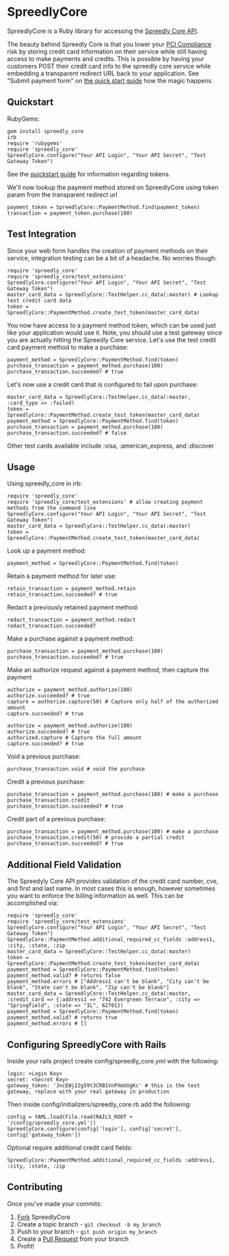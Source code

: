 SpreedlyCore
======

SpreedlyCore is a Ruby library for accessing the [Spreedly Core API](https://spreedlycore.com/).

The beauty behind Spreedly Core is that you lower your
[PCI Compliance](https://www.pcisecuritystandards.org/) risk 
by storing credit card information on their service while still having access
to make payments and credits. This is possible by having your customers POST their
credit card info to the spreedly core service while embedding a transparent
redirect URL back to your application. See "Submit payment form" on
[the quick start guide](https://spreedlycore.com/manual/quickstart)
how the magic happens.


Quickstart
----------

RubyGems:

    gem install spreedly_core
    irb
    require 'rubygems'
    require 'spreedly_core'
    SpreedlyCore.configure("Your API Login", "Your API Secret", "Test Gateway Token")
See the [quickstart guide](https://spreedlycore.com/manual/quickstart) for
information regarding tokens.

We'll now lookup the payment method stored on SpreedlyCore using token param
from the transparent redirect url
 
    payment_token = SpreedlyCore::PaymentMethod.find(payment_token)
    transaction = payment_token.purchase(100)

Test Integration
----------
    
Since your web form handles the creation of payment methods on their service,
integration testing can be a bit of a headache. No worries though:

    require 'spreedly_core'
    require 'spreedly_core/test_extensions'
    SpreedlyCore.configure("Your API Login", "Your API Secret", "Test Gateway Token")
    master_card_data = SpreedlyCore::TestHelper.cc_data(:master) # Lookup test credit card data
    token = SpreedlyCore::PaymentMethod.create_test_token(master_card_data)

You now have access to a payment method token, which can be used just like your
application would use it. Note, you should use a test gateway since you are
actually hitting the Spreedly Core service. Let's use the test credit card
payment method to make a purchase:
    
    payment_method = SpreedlyCore::PaymentMethod.find(token)
    purchase_transaction = payment_method.purchase(100)
    purchase_transaction.succeeded? # true

Let's now use a credit card that is configured to fail upon purchase:

    master_card_data = SpreedlyCore::TestHelper.cc_data(:master, :card_type => :failed)
    token = SpreedlyCore::PaymentMethod.create_test_token(master_card_data)
    payment_method = SpreedlyCore::PaymentMethod.find(token)
    purchase_transaction = payment_method.purchase(100)
    purchase_transaction.succeeded? # false

Other test cards available include :visa, :american_express, and :discover
    
Usage
----------

Using spreedly_core in irb:

    require 'spreedly_core'
    require 'spreedly_core/test_extensions' # allow creating payment methods from the command line
    SpreedlyCore.configure("Your API Login", "Your API Secret", "Test Gateway Token")
    master_card_data = SpreedlyCore::TestHelper.cc_data(:master)
    token = SpreedlyCore::PaymentMethod.create_test_token(master_card_data)


Look up a payment method:

    payment_method = SpreedlyCore::PaymentMethod.find(token)

Retain a payment method for later use:

    retain_transaction = payment_method.retain
    retain_transaction.succeeded? # true

Redact a previously retained payment method:

    redact_transaction = payment_method.redact
    redact_transaction.succeeded?

Make a purchase against a payment method:

    purchase_transaction = payment_method.purchase(100) 
    purchase_transaction.succeeded? # true

Make an authorize request against a payment method, then capture the payment

    authorize = payment_method.authorize(100)
    authorize.succeeded? # true
    capture = authorize.capture(50) # Capture only half of the authorized amount
    capture.succeeded? # true

    authorize = payment_method.authorize(100)
    authorize.succeeded? # true
    authorized.capture # Capture the full amount
    capture.succeeded? # true
    
Void a previous purchase:

    purchase_transaction.void # void the purchase

Credit a previous purchase:

    purchase_transaction = payment_method.purchase(100) # make a purchase
    purchase_transaction.credit
    purchase_transaction.succeeded? # true 

Credit part of a previous purchase:

    purchase_transaction = payment_method.purchase(100) # make a purchase
    purchase_transaction.credit(50) # provide a partial credit
    purchase_transaction.succeeded? # true 

   
Additional Field Validation
----------


The Spreedyly Core API provides validation of the credit card number, cve, and
first and last name. In most cases this is enough, however sometimes you want to
enforce the billing information as well. This can be accomplished via:

    require 'spreedly_core'
    require 'spreedly_core/test_extensions'
    SpreedlyCore.configure("Your API Login", "Your API Secret", "Test Gateway Token")
    SpreedlyCore::PaymentMethod.additional_required_cc_fields :address1, :city, :state, :zip
    master_card_data = SpreedlyCore::TestHelper.cc_data(:master)
    token = SpreedlyCore::PaymentMethod.create_test_token(master_card_data)
    payment_method = SpreedlyCore::PaymentMethod.find(token)
    payment_method.valid? # returns false
    payment_method.errors # ["Address1 can't be blank", "City can't be blank", "State can't be blank", "Zip can't be blank"]
    master_card_data = SpreedlyCore::TestHelper.cc_data(:master, :credit_card => {:address1 => "742 Evergreen Terrace", :city => "Springfield", :state => "IL", 62701})
    payment_method = SpreedlyCore::PaymentMethod.find(token)
    payment_method.valid? # returns true
    payment_method.errors # []

   
Configuring SpreedlyCore with Rails
----------

Inside your rails project create config/spreedly_core.yml with the following:

    login: <Login Key>
    secret: <Secret Key>
    gateway_token: 'JncEWj22g59t3CRB1VnPXmUUgKc' # this is the test gateway, replace with your real gateway in production

Then inside config/initializers/spreedly_core.rb add the following:

    config = YAML.load(File.read(RAILS_ROOT + '/config/spreedly_core.yml'))
    SpreedlyCore.configure(config['login'], config['secret'], config['gateway_token'])

Optional require additional credit card fields:

    SpreedlyCore::PaymentMethod.additional_required_cc_fields :address1, :city, :state, :zip  

Contributing
------------

Once you've made your commits:

1. [Fork](http://help.github.com/forking/) SpreedlyCore
2. Create a topic branch - `git checkout -b my_branch`
3. Push to your branch - `git push origin my_branch`
4. Create a [Pull Request](http://help.github.com/pull-requests/) from your branch
5. Profit! 

